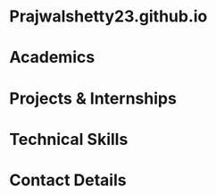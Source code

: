 # Prajwalshetty23.github.io

# Academics

# Projects & Internships

# Technical Skills

# Contact Details
